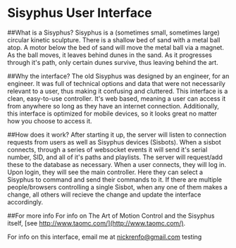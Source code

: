 # Sisyphus User Interface

##What is a Sisyphus?
Sisyphus is a (sometimes small, sometimes large) circular kinetic sculpture. There is a shallow bed of sand with a metal ball atop.
A motor below the bed of sand will move the metal ball via a magnet. As the ball moves, it leaves behind dunes in the sand. As it progresses through it's path, only certain dunes survive, thus leaving behind the art.

##Why the interface?
The old Sisyphus was designed by an engineer, for an engineer. It was full of technical options and data that were not necessarily relevant to a user, thus making it confusing and cluttered.
This interface is a clean, easy-to-use controller. It's web based, meaning a user can access it from anywhere so long as they have an internet connection. Additionally, this interface is optimized for mobile devices, so it looks great no matter how you choose to access it.

##How does it work?
After starting it up, the server will listen to connection requests from users as well as Sisyphus devices (Sisbots).
When a sisbot connects, through a series of websocket events it will send it's serial number, SID, and all of it's paths and playlists. The server will request/add these to the database as necessary.
When a user connects, they will log in. Upon login, they will see the main controller. Here they can select a Sisyphus to command and send their commands to it.
If there are multiple people/browsers controlling a single Sisbot, when any one of them makes a change, all others will recieve the change and update the interface accordingly.


##For more info
For info on The Art of Motion Control and the Sisyphus itself, [see http://www.taomc.com/](http://www.taomc.com/).

For info on this interface, email me at nickrenfo@gmail.com testing

